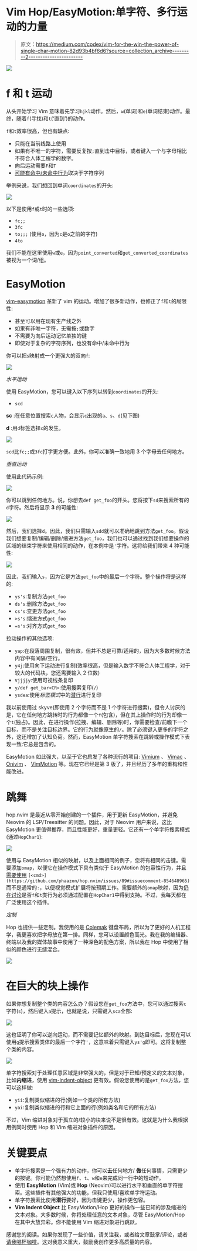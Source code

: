 # Vim Hop/EasyMotion:单字符、多行运动的力量

> 原文：<https://medium.com/codex/vim-for-the-win-the-power-of-single-char-motion-82d93b4bf6d6?source=collection_archive---------2----------------------->

![](img/1c04fb2766d70a1afaeb32c397387d47.png)

# f 和 t 运动

从头开始学习 Vim 意味着先学习`hjkl`动作。然后，`w`(单词)和`e`(单词结束)动作。最终，随着`f`(寻找)和`t`(‘直到’)的动作。

`f`和`t`效率很高，但也有缺点:

*   只能在当前线路上使用
*   如果有不唯一的字符，需要反复按`;`直到击中目标，或者键入一个与字母相比不符合人体工程学的数字。
*   向后运动需要`F`和`T`
*   [可能有命中/未命中行为](https://www.youtube.com/watch?v=SZ-xHGD7sMc&t=480s)取决于字符序列

举例来说，我们想回到单词`coordinates`的开头:

![](img/9d27aaf7cfa16d4a775fec41c2d9a498.png)

以下是使用`f`或`t`时的一些选项:

*   `fc;;`
*   `3fc`
*   `to;;;` (使用`o`，因为`c`是`o`之前的字符)
*   `4to`

我们不能在这里使用`w`或`e`，因为`point_converted`和`get_converted_coordinates`被视为一个词/组。

# EasyMotion

[vim-easymotion](https://github.com/easymotion/vim-easymotion) 革新了 vim 的运动。增加了很多新动作，也修正了`f`和`t`的局限性:

*   甚至可以用在现有生产线之外
*   如果有非唯一字符，无需按`;`或数字
*   不需要为向后运动记忆单独的键
*   即使对于复杂的字符序列，也没有命中/未命中行为

你可以把`s`映射成一个更强大的双向`f`:

![](img/b2871deeb762d0585abe405a7f1fc58d.png)

*水平运动*

使用 EasyMotion，您可以键入以下序列以转到`coordinates`的开头:

*   `scd`

**sc** :在任意位置搜索`c`人物，会显示`c`出现的`a`、`s`、`d`(见下图)

**d** :用`d`标签选择`c`的发生。

![](img/c2c84f039e27863801269aa671258a55.png)

`scd`比`fc;;`或`3fc`打字更方便。此外，你可以准确一致地用 3 个字母去任何地方。

*垂直运动*

使用此代码示例:

![](img/4a32eaca03f97a49d10f45f965817aa3.png)

你可以跳到任何地方。说，你想去`def get_foo`的开头。您将按下`sd`来搜索所有的`d`字符。然后将显示 **3** 的可能性:

![](img/527948e5b7a5a1919b8a5fdefe4a0754.png)

然后，我们选择`d`。因此，我们只需输入`sdd`就可以准确地跳到方法`get_foo`。假设我们想要复制/编辑/删除/缩进方法`get_foo`，我们也可以通过找到我们想要操作的区域的结束字符来使用相同的动作，在本例中是`'`字符。这将给我们带来 4 种可能性:

![](img/cb9f0b3b31334e840c73feebab9bacba.png)

因此，我们输入`s`，因为它是方法`get_foo`中的最后一个字符。整个操作将是这样的:

*   `ys's`:复制方法`get_foo`
*   `ds's`:删除方法`get_foo`
*   `cs's`:变更方法`get_foo`
*   `>s's`:缩进方式`get_foo`
*   `=s's`:对齐方式`get_foo`

拉动操作的其他选项:

*   `yap`:在段落周围复制，很有效，但并不总是可靠/适用的，因为大多数时候方法内容中有间隔/空行。
*   `y4j`:使用向下运动进行复制(效率很高，但是输入数字不符合人体工程学，对于较大的代码块，您还需要输入 2 位数)
*   `Vjjjjy`:使用可视线条复印
*   `y/def get_bar<CR>`:使用搜索复印(`/`)
*   `ysdea`:使用*标签模式*中的[潜行](https://github.com/justinmk/vim-sneak)进行复印

我以前使用过 skyve(即使用 2 个字符而不是 1 个字符进行搜索)，但令人讨厌的是，它在任何地方跳转时的行为都像一个`f`(包含)，但在其上操作时的行为却像一个`t`(独占)。因此，在进行操作(拉拽、编辑、删除等)时，你需要检查/前瞻下一个目标，而不是关注目标边界。它的行为就像原生的`/`。除了必须键入更多的字符之外，这还增加了认知负荷。然而，EasyMotion 单字符搜索在跳转或操作模式下表现一致:它总是包含的。

EasyMotion 如此强大，以至于它也启发了各种流行的项目: [Vimium](https://github.com/philc/vimium) 、 [Vimac](https://github.com/dexterleng/vimac) 、 [Onivim](https://www.onivim.io/) 、 [VimMotion](https://github.com/dwarvesf/VimMotionApp) 等。现在它已经是第 3 版了，并且经历了多年的重构和性能改进。

# 跳舞

hop.nvim 是最近从零开始创建的一个插件，用于更新 EasyMotion，并避免 Neovim 的 LSP/Treesitter 的问题。因此，对于 Neovim 用户来说，这比 EasyMotion 更值得推荐，而且性能更好，重量更轻。它还有一个单字符搜索模式(通过`HopChar1`):

![](img/b058b50c05cc1a2ff3daf5df1e54eb98.png)

使用与 EasyMotion 相似的映射，以及上面相同的例子，您将有相同的击键。需要添加`omap`，以便它在操作模式下具有类似于 EasyMotion 的包容性行为，并且[需要使用](https://github.com/phaazon/hop.nvim/issues/89#issuecomment-854648965) `[<cmd>](https://github.com/phaazon/hop.nvim/issues/89#issuecomment-854648965)` 而不是通常的`:`，以便视觉模式扩展将按预期工作。需要额外的`omap`映射，因为[仍在讨论](https://github.com/phaazon/hop.nvim/issues/82)是否`f`和`t`类行为必须通过配置在`HopChar1`中得到支持。不过，我每天都在广泛使用这个插件。

*定制*

Hop 也提供一些定制。我使用的是 [Colemak](https://en.wikipedia.org/wiki/Colemak) 键盘布局，所以为了更好的人机工程学，我更喜欢把字母放在第一排。同样，您可以设置颜色高光。我在我的编辑器、终端以及我的媒体故事中使用了一种深色的配色方案，所以我在 Hop 中使用了相似的颜色进行无缝混合。

![](img/201b7424d8cb6a07b92d651a59a863a5.png)

# 在巨大的块上操作

如果你想复制整个类的内容怎么办？假设您在`get_foo`方法中，您可以通过搜索`c`字符(`s`)，然后键入`a`提示，也就是说，只需键入`sca`全部:

![](img/3eb23a102f2c2e059524e27246966783.png)

这也证明了你可以逆向运动，而不需要记忆额外的映射。到达目标后，您现在可以使用`g`提示搜索类体的最后一个字符`'`，这意味着只需键入`ys'g`即可。这将复制整个类的内容。

![](img/701cc18268caf11fe71da2ee38e32c33.png)

单字符搜索对于处理任意区域是非常强大的，但是对于已知/预定义的文本对象，比如**内缩进**，使用 [vim-indent-object](https://github.com/michaeljsmith/vim-indent-object) 更有效。假设您使用的是`get_foo`方法，您可以这样做:

*   `yii`:复制类似缩进的行(例如一个类的所有方法)
*   `yai`:复制类似缩进的行和它上面的行(例如类名和它的所有方法)

不过，Vim 缩进对象对于孤立的/较小的块来说不是很有效。这就是为什么我根据用例同时使用 Hop 和 Vim 缩进对象插件的原因。

# 关键要点

*   单字符搜索是一个强有力的动作，你可以**去**任何地方/ **做**任何事情，只需更少的按键。你可能仍然想使用`f`、`t`、`w`和`e`来完成同一行中的短动作。
*   使用 **EasyMotion** (Vim)或 **Hop** (Neovim)可以进行水平和垂直的单字符搜索。这些插件有其他强大的功能，但我只使用/喜欢单字符运动。
*   单字符搜索比使用**潜行**要好，因为击键更少，操作更包容。
*   **Vim Indent Object** 比 EasyMotion/Hop 更好的操作一些已知的涉及缩进的文本对象。大多数时候，你将处理任意的文本对象，尽管 EasyMotion/Hop 在其中大放异彩。你不能使用 Vim 缩进对象进行跳跃。

感谢您的阅读。如果你发现了一些价值，请关注我，或者给文章鼓掌/评论，或者[请我喝杯咖啡](https://ko-fi.com/ranelpadon)。这对我意义重大，鼓励我创作更多高质量的内容。